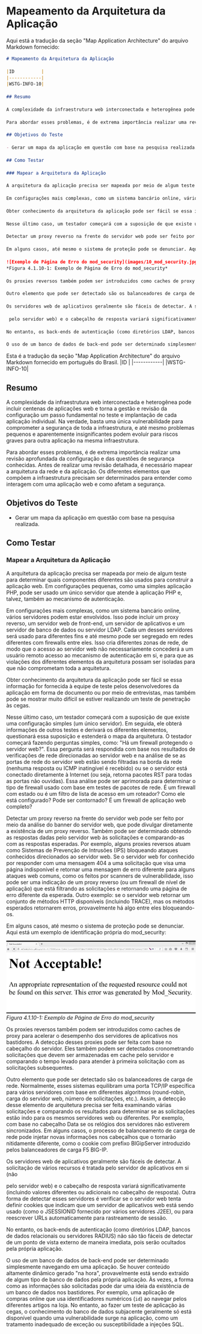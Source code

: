 # Mapeamento da Arquitetura da Aplicação
Aqui está a tradução da seção "Map Application Architecture" do arquivo Markdown fornecido:

```markdown
# Mapeamento da Arquitetura da Aplicação

|ID          |
|------------|
|WSTG-INFO-10|

## Resumo

A complexidade da infraestrutura web interconectada e heterogênea pode incluir centenas de aplicações web e torna a gestão e revisão da configuração um passo fundamental no teste e implantação de cada aplicação individual. Na verdade, basta uma única vulnerabilidade para comprometer a segurança de toda a infraestrutura, e até mesmo problemas pequenos e aparentemente insignificantes podem evoluir para riscos graves para outra aplicação na mesma infraestrutura.

Para abordar esses problemas, é de extrema importância realizar uma revisão aprofundada da configuração e das questões de segurança conhecidas. Antes de realizar uma revisão detalhada, é necessário mapear a arquitetura da rede e da aplicação. Os diferentes elementos que compõem a infraestrutura precisam ser determinados para entender como interagem com uma aplicação web e como afetam a segurança.

## Objetivos do Teste

- Gerar um mapa da aplicação em questão com base na pesquisa realizada.

## Como Testar

### Mapear a Arquitetura da Aplicação

A arquitetura da aplicação precisa ser mapeada por meio de algum teste para determinar quais componentes diferentes são usados para construir a aplicação web. Em configurações pequenas, como uma simples aplicação PHP, pode ser usado um único servidor que atende à aplicação PHP e, talvez, também ao mecanismo de autenticação.

Em configurações mais complexas, como um sistema bancário online, vários servidores podem estar envolvidos. Isso pode incluir um proxy reverso, um servidor web de front-end, um servidor de aplicativos e um servidor de banco de dados ou servidor LDAP. Cada um desses servidores será usado para diferentes fins e até mesmo pode ser segregado em redes diferentes com firewalls entre eles. Isso cria diferentes zonas de rede, de modo que o acesso ao servidor web não necessariamente concederá a um usuário remoto acesso ao mecanismo de autenticação em si, e para que as violações dos diferentes elementos da arquitetura possam ser isoladas para que não comprometam toda a arquitetura.

Obter conhecimento da arquitetura da aplicação pode ser fácil se essa informação for fornecida à equipe de teste pelos desenvolvedores da aplicação em forma de documento ou por meio de entrevistas, mas também pode se mostrar muito difícil se estiver realizando um teste de penetração às cegas.

Nesse último caso, um testador começará com a suposição de que existe uma configuração simples (um único servidor). Em seguida, ele obterá informações de outros testes e derivará os diferentes elementos, questionará essa suposição e estenderá o mapa da arquitetura. O testador começará fazendo perguntas simples, como: "Há um firewall protegendo o servidor web?". Essa pergunta será respondida com base nos resultados de verificações de rede direcionadas ao servidor web e na análise de se as portas de rede do servidor web estão sendo filtradas na borda da rede (nenhuma resposta ou ICMP inatingível é recebido) ou se o servidor está conectado diretamente à Internet (ou seja, retorna pacotes RST para todas as portas não ouvidas). Essa análise pode ser aprimorada para determinar o tipo de firewall usado com base em testes de pacotes de rede. É um firewall com estado ou é um filtro de lista de acesso em um roteador? Como ele está configurado? Pode ser contornado? É um firewall de aplicação web completo?

Detectar um proxy reverso na frente do servidor web pode ser feito por meio da análise do banner do servidor web, que pode divulgar diretamente a existência de um proxy reverso. Também pode ser determinado obtendo as respostas dadas pelo servidor web às solicitações e comparando-as com as respostas esperadas. Por exemplo, alguns proxies reversos atuam como Sistemas de Prevenção de Intrusões (IPS) bloqueando ataques conhecidos direcionados ao servidor web. Se o servidor web for conhecido por responder com uma mensagem 404 a uma solicitação que visa uma página indisponível e retornar uma mensagem de erro diferente para alguns ataques web comuns, como os feitos por scanners de vulnerabilidade, isso pode ser uma indicação de um proxy reverso (ou um firewall de nível de aplicação) que está filtrando as solicitações e retornando uma página de erro diferente da esperada. Outro exemplo: se o servidor web retornar um conjunto de métodos HTTP disponíveis (incluindo TRACE), mas os métodos esperados retornarem erros, provavelmente há algo entre eles bloqueando-os.

Em alguns casos, até mesmo o sistema de proteção pode se denunciar. Aqui está um exemplo de identificação própria do mod_security:

![Exemplo de Página de Erro do mod_security](images/10_mod_security.jpg)\
*Figura 4.1.10-1: Exemplo de Página de Erro do mod_security*

Os proxies reversos também podem ser introduzidos como caches de proxy para acelerar o desempenho dos servidores de aplicativos nos bastidores. A detecção desses proxies pode ser feita com base no cabeçalho do servidor. Eles também podem ser detectados cronometrando solicitações que devem ser armazenadas em cache pelo servidor e comparando o tempo levado para atender à primeira solicitação com as solicitações subsequentes.

Outro elemento que pode ser detectado são os balanceadores de carga de rede. Normalmente, esses sistemas equilibram uma porta TCP/IP específica para vários servidores com base em diferentes algoritmos (round-robin, carga do servidor web, número de solicitações, etc.). Assim, a detecção desse elemento de arquitetura precisa ser feita examinando várias solicitações e comparando os resultados para determinar se as solicitações estão indo para os mesmos servidores web ou diferentes. Por exemplo, com base no cabeçalho Data se os relógios dos servidores não estiverem sincronizados. Em alguns casos, o processo de balanceamento de carga de rede pode injetar novas informações nos cabeçalhos que o tornarão nitidamente diferente, como o cookie com prefixo BIGipServer introduzido pelos balanceadores de carga F5 BIG-IP.

Os servidores web de aplicativos geralmente são fáceis de detectar. A solicitação de vários recursos é tratada pelo servidor de aplicativos em si (não

 pelo servidor web) e o cabeçalho de resposta variará significativamente (incluindo valores diferentes ou adicionais no cabeçalho de resposta). Outra forma de detectar esses servidores é verificar se o servidor web tenta definir cookies que indicam que um servidor de aplicativos web está sendo usado (como o JSESSIONID fornecido por vários servidores J2EE), ou para reescrever URLs automaticamente para rastreamento de sessão.

No entanto, os back-ends de autenticação (como diretórios LDAP, bancos de dados relacionais ou servidores RADIUS) não são tão fáceis de detectar de um ponto de vista externo de maneira imediata, pois serão ocultados pela própria aplicação.

O uso de um banco de dados de back-end pode ser determinado simplesmente navegando em uma aplicação. Se houver conteúdo altamente dinâmico gerado "na hora", provavelmente está sendo extraído de algum tipo de banco de dados pela própria aplicação. Às vezes, a forma como as informações são solicitadas pode dar uma ideia da existência de um banco de dados nos bastidores. Por exemplo, uma aplicação de compras online que usa identificadores numéricos (`id`) ao navegar pelos diferentes artigos na loja. No entanto, ao fazer um teste de aplicação às cegas, o conhecimento do banco de dados subjacente geralmente só está disponível quando uma vulnerabilidade surge na aplicação, como um tratamento inadequado de exceção ou susceptibilidade a injeções SQL.
```

Esta é a tradução da seção "Map Application Architecture" do arquivo Markdown fornecido em português do Brasil.
|ID          |
|------------|
|WSTG-INFO-10|

## Resumo

A complexidade da infraestrutura web interconectada e heterogênea pode incluir centenas de aplicações web e torna a gestão e revisão da configuração um passo fundamental no teste e implantação de cada aplicação individual. Na verdade, basta uma única vulnerabilidade para comprometer a segurança de toda a infraestrutura, e até mesmo problemas pequenos e aparentemente insignificantes podem evoluir para riscos graves para outra aplicação na mesma infraestrutura.

Para abordar esses problemas, é de extrema importância realizar uma revisão aprofundada da configuração e das questões de segurança conhecidas. Antes de realizar uma revisão detalhada, é necessário mapear a arquitetura da rede e da aplicação. Os diferentes elementos que compõem a infraestrutura precisam ser determinados para entender como interagem com uma aplicação web e como afetam a segurança.

## Objetivos do Teste

- Gerar um mapa da aplicação em questão com base na pesquisa realizada.

## Como Testar

### Mapear a Arquitetura da Aplicação

A arquitetura da aplicação precisa ser mapeada por meio de algum teste para determinar quais componentes diferentes são usados para construir a aplicação web. Em configurações pequenas, como uma simples aplicação PHP, pode ser usado um único servidor que atende à aplicação PHP e, talvez, também ao mecanismo de autenticação.

Em configurações mais complexas, como um sistema bancário online, vários servidores podem estar envolvidos. Isso pode incluir um proxy reverso, um servidor web de front-end, um servidor de aplicativos e um servidor de banco de dados ou servidor LDAP. Cada um desses servidores será usado para diferentes fins e até mesmo pode ser segregado em redes diferentes com firewalls entre eles. Isso cria diferentes zonas de rede, de modo que o acesso ao servidor web não necessariamente concederá a um usuário remoto acesso ao mecanismo de autenticação em si, e para que as violações dos diferentes elementos da arquitetura possam ser isoladas para que não comprometam toda a arquitetura.

Obter conhecimento da arquitetura da aplicação pode ser fácil se essa informação for fornecida à equipe de teste pelos desenvolvedores da aplicação em forma de documento ou por meio de entrevistas, mas também pode se mostrar muito difícil se estiver realizando um teste de penetração às cegas.

Nesse último caso, um testador começará com a suposição de que existe uma configuração simples (um único servidor). Em seguida, ele obterá informações de outros testes e derivará os diferentes elementos, questionará essa suposição e estenderá o mapa da arquitetura. O testador começará fazendo perguntas simples, como: "Há um firewall protegendo o servidor web?". Essa pergunta será respondida com base nos resultados de verificações de rede direcionadas ao servidor web e na análise de se as portas de rede do servidor web estão sendo filtradas na borda da rede (nenhuma resposta ou ICMP inatingível é recebido) ou se o servidor está conectado diretamente à Internet (ou seja, retorna pacotes RST para todas as portas não ouvidas). Essa análise pode ser aprimorada para determinar o tipo de firewall usado com base em testes de pacotes de rede. É um firewall com estado ou é um filtro de lista de acesso em um roteador? Como ele está configurado? Pode ser contornado? É um firewall de aplicação web completo?

Detectar um proxy reverso na frente do servidor web pode ser feito por meio da análise do banner do servidor web, que pode divulgar diretamente a existência de um proxy reverso. Também pode ser determinado obtendo as respostas dadas pelo servidor web às solicitações e comparando-as com as respostas esperadas. Por exemplo, alguns proxies reversos atuam como Sistemas de Prevenção de Intrusões (IPS) bloqueando ataques conhecidos direcionados ao servidor web. Se o servidor web for conhecido por responder com uma mensagem 404 a uma solicitação que visa uma página indisponível e retornar uma mensagem de erro diferente para alguns ataques web comuns, como os feitos por scanners de vulnerabilidade, isso pode ser uma indicação de um proxy reverso (ou um firewall de nível de aplicação) que está filtrando as solicitações e retornando uma página de erro diferente da esperada. Outro exemplo: se o servidor web retornar um conjunto de métodos HTTP disponíveis (incluindo TRACE), mas os métodos esperados retornarem erros, provavelmente há algo entre eles bloqueando-os.

Em alguns casos, até mesmo o sistema de proteção pode se denunciar. Aqui está um exemplo de identificação própria do mod_security:

![Exemplo de Página de Erro do mod_security](images/10_mod_security.jpg)\
*Figura 4.1.10-1: Exemplo de Página de Erro do mod_security*

Os proxies reversos também podem ser introduzidos como caches de proxy para acelerar o desempenho dos servidores de aplicativos nos bastidores. A detecção desses proxies pode ser feita com base no cabeçalho do servidor. Eles também podem ser detectados cronometrando solicitações que devem ser armazenadas em cache pelo servidor e comparando o tempo levado para atender à primeira solicitação com as solicitações subsequentes.

Outro elemento que pode ser detectado são os balanceadores de carga de rede. Normalmente, esses sistemas equilibram uma porta TCP/IP específica para vários servidores com base em diferentes algoritmos (round-robin, carga do servidor web, número de solicitações, etc.). Assim, a detecção desse elemento de arquitetura precisa ser feita examinando várias solicitações e comparando os resultados para determinar se as solicitações estão indo para os mesmos servidores web ou diferentes. Por exemplo, com base no cabeçalho Data se os relógios dos servidores não estiverem sincronizados. Em alguns casos, o processo de balanceamento de carga de rede pode injetar novas informações nos cabeçalhos que o tornarão nitidamente diferente, como o cookie com prefixo BIGipServer introduzido pelos balanceadores de carga F5 BIG-IP.

Os servidores web de aplicativos geralmente são fáceis de detectar. A solicitação de vários recursos é tratada pelo servidor de aplicativos em si (não

 pelo servidor web) e o cabeçalho de resposta variará significativamente (incluindo valores diferentes ou adicionais no cabeçalho de resposta). Outra forma de detectar esses servidores é verificar se o servidor web tenta definir cookies que indicam que um servidor de aplicativos web está sendo usado (como o JSESSIONID fornecido por vários servidores J2EE), ou para reescrever URLs automaticamente para rastreamento de sessão.

No entanto, os back-ends de autenticação (como diretórios LDAP, bancos de dados relacionais ou servidores RADIUS) não são tão fáceis de detectar de um ponto de vista externo de maneira imediata, pois serão ocultados pela própria aplicação.

O uso de um banco de dados de back-end pode ser determinado simplesmente navegando em uma aplicação. Se houver conteúdo altamente dinâmico gerado "na hora", provavelmente está sendo extraído de algum tipo de banco de dados pela própria aplicação. Às vezes, a forma como as informações são solicitadas pode dar uma ideia da existência de um banco de dados nos bastidores. Por exemplo, uma aplicação de compras online que usa identificadores numéricos (`id`) ao navegar pelos diferentes artigos na loja. No entanto, ao fazer um teste de aplicação às cegas, o conhecimento do banco de dados subjacente geralmente só está disponível quando uma vulnerabilidade surge na aplicação, como um tratamento inadequado de exceção ou susceptibilidade a injeções SQL.
```
